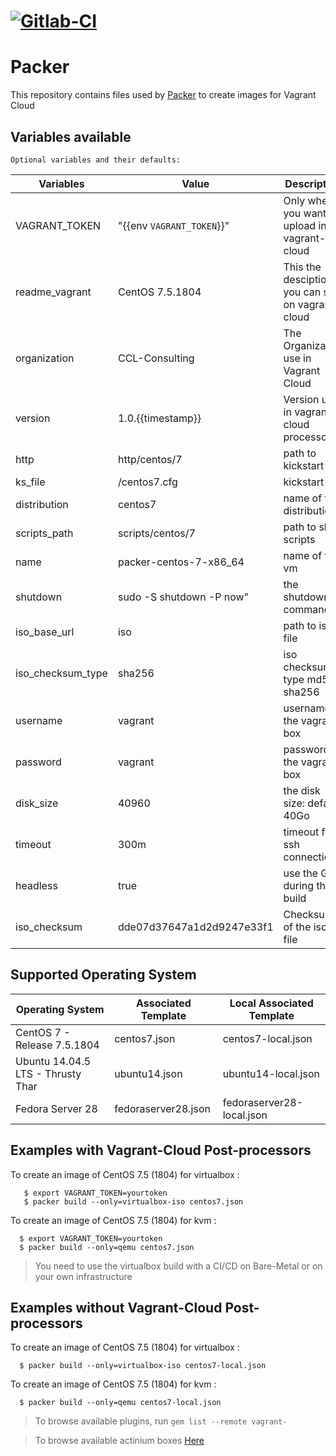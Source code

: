 # [![Gitlab-CI](https://gitlab.com/ccl-consulting/cclbox/badges/master/build.svg)](https://gitlab.com/ccl-consulting/cclbox/pipelines)

# Packer

This repository contains files used by [Packer](https://www.packer.io/) to create images for Vagrant Cloud

## Variables available

    Optional variables and their defaults:

| Variables         | Value                     | Description                                      |
| ----------------- | ------------------------- | ------------------------------------------------ |
| VAGRANT_TOKEN     | "{{env `VAGRANT_TOKEN`}}" | Only when you want to upload in vagrant-cloud    |
| readme_vagrant    | CentOS 7.5.1804           | This the desciption you can see on vagrant cloud |
| organization      | CCL-Consulting            | The Organization use in Vagrant Cloud            |
| version           | 1.0.{{timestamp}}         | Version use in vagrant-cloud processors          |
| http              | http/centos/7             | path to kickstart                                |
| ks_file           | /centos7.cfg              | kickstart                                        |
| distribution      | centos7                   | name of the distribution                         |
| scripts_path      | scripts/centos/7          | path to shell scripts                            |
| name              | packer-centos-7-x86_64    | name of the vm                                   |
| shutdown          | sudo -S shutdown -P now"  | the shutdown command                             |
| iso_base_url      | iso                       | path to iso file                                 |
| iso_checksum_type | sha256                    | iso checksum type md5, sha256                    |
| username          | vagrant                   | username of the vagrant box                      |
| password          | vagrant                   | password of the vagrant box                      |
| disk_size         | 40960                     | the disk size: default 40Go                      |
| timeout           | 300m                      | timeout for ssh connection                       |
| headless          | true                      | use the GUI during the build                     |
| iso_checksum      | dde07d37647a1d2d9247e33f1 | Checksum of the iso file                         |

## Supported Operating System

| Operating System                        | Associated Template | Local Associated Template |
| --------------------------------------- | ------------------- | ------------------------- |
| CentOS 7 - Release 7.5.1804             | centos7.json        | centos7-local.json        |
| Ubuntu 14.04.5 LTS - Thrusty Thar       | ubuntu14.json       | ubuntu14-local.json       |
| Fedora Server 28                        | fedoraserver28.json | fedoraserver28-local.json |

## Examples with Vagrant-Cloud Post-processors

To create an image of CentOS 7.5 (1804) for virtualbox :

```shell
   $ export VAGRANT_TOKEN=yourtoken
   $ packer build --only=virtualbox-iso centos7.json
```

To create an image of CentOS 7.5 (1804) for kvm :

```shell
  $ export VAGRANT_TOKEN=yourtoken
  $ packer build --only=qemu centos7.json
```

> You need to use the virtualbox build with a CI/CD on Bare-Metal or on your own infrastructure

## Examples without Vagrant-Cloud Post-processors

To create an image of CentOS 7.5 (1804) for virtualbox :

```shell
  $ packer build --only=virtualbox-iso centos7-local.json
```

To create an image of CentOS 7.5 (1804) for kvm :

```shell
  $ packer build --only=qemu centos7-local.json
```

> To browse available plugins, run `gem list --remote vagrant-`

> To browse available actinium boxes [Here](https://app.vagrantup.com/ccl-consulting/)
